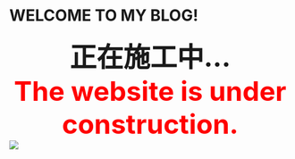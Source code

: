 # WELCOME TO MY BLOG!
**<font size='7'><center>正在施工中...</center></font>**
**<font size=48 color="red"><center>The website is under construction.</center></font>**
![](https://timgsa.baidu.com/timg?image&quality=80&size=b9999_10000&sec=1586936527544&di=66c8a13da4bf680814ca972789574fe0&imgtype=0&src=http%3A%2F%2Fwww.17qq.com%2Fimg_qqtouxiang%2F48921876.jpeg)
